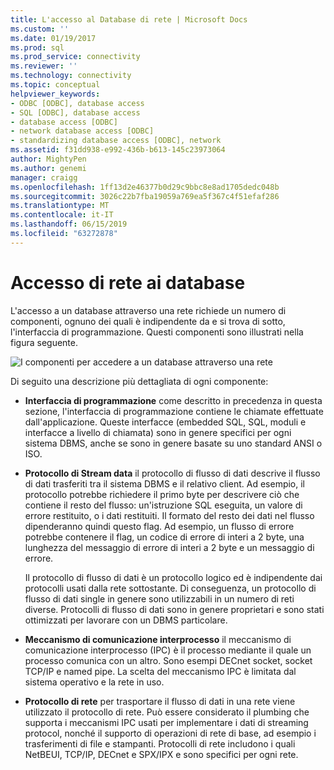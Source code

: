```yaml
---
title: L'accesso al Database di rete | Microsoft Docs
ms.custom: ''
ms.date: 01/19/2017
ms.prod: sql
ms.prod_service: connectivity
ms.reviewer: ''
ms.technology: connectivity
ms.topic: conceptual
helpviewer_keywords:
- ODBC [ODBC], database access
- SQL [ODBC], database access
- database access [ODBC]
- network database access [ODBC]
- standardizing database access [ODBC], network
ms.assetid: f31dd938-e992-436b-b613-145c23973064
author: MightyPen
ms.author: genemi
manager: craigg
ms.openlocfilehash: 1ff13d2e46377b0d29c9bbc8e8ad1705dedc048b
ms.sourcegitcommit: 3026c22b7fba19059a769ea5f367c4f51efaf286
ms.translationtype: MT
ms.contentlocale: it-IT
ms.lasthandoff: 06/15/2019
ms.locfileid: "63272878"
---
```

# <a name="network-database-access"></a>Accesso di rete ai database
L'accesso a un database attraverso una rete richiede un numero di componenti, ognuno dei quali è indipendente da e si trova di sotto, l'interfaccia di programmazione. Questi componenti sono illustrati nella figura seguente.  
  
 ![I componenti per accedere a un database attraverso una rete](../../odbc/reference/media/pr04.gif "pr04")  
  
 Di seguito una descrizione più dettagliata di ogni componente:  
  
-   **Interfaccia di programmazione** come descritto in precedenza in questa sezione, l'interfaccia di programmazione contiene le chiamate effettuate dall'applicazione. Queste interfacce (embedded SQL, SQL, moduli e interfacce a livello di chiamata) sono in genere specifici per ogni sistema DBMS, anche se sono in genere basate su uno standard ANSI o ISO.  
  
-   **Protocollo di Stream data** il protocollo di flusso di dati descrive il flusso di dati trasferiti tra il sistema DBMS e il relativo client. Ad esempio, il protocollo potrebbe richiedere il primo byte per descrivere ciò che contiene il resto del flusso: un'istruzione SQL eseguita, un valore di errore restituito, o i dati restituiti. Il formato del resto dei dati nel flusso dipenderanno quindi questo flag. Ad esempio, un flusso di errore potrebbe contenere il flag, un codice di errore di interi a 2 byte, una lunghezza del messaggio di errore di interi a 2 byte e un messaggio di errore.  
  
     Il protocollo di flusso di dati è un protocollo logico ed è indipendente dai protocolli usati dalla rete sottostante. Di conseguenza, un protocollo di flusso di dati single in genere sono utilizzabili in un numero di reti diverse. Protocolli di flusso di dati sono in genere proprietari e sono stati ottimizzati per lavorare con un DBMS particolare.  
  
-   **Meccanismo di comunicazione interprocesso** il meccanismo di comunicazione interprocesso (IPC) è il processo mediante il quale un processo comunica con un altro. Sono esempi DECnet socket, socket TCP/IP e named pipe. La scelta del meccanismo IPC è limitata dal sistema operativo e la rete in uso.  
  
-   **Protocollo di rete** per trasportare il flusso di dati in una rete viene utilizzato il protocollo di rete. Può essere considerato il plumbing che supporta i meccanismi IPC usati per implementare i dati di streaming protocol, nonché il supporto di operazioni di rete di base, ad esempio i trasferimenti di file e stampanti. Protocolli di rete includono i quali NetBEUI, TCP/IP, DECnet e SPX/IPX e sono specifici per ogni rete.
